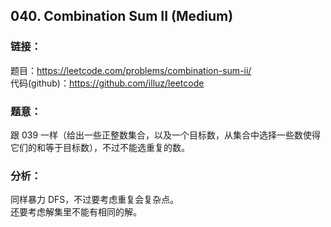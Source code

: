 ## 040. Combination Sum II (Medium)

### **链接**：
题目：https://leetcode.com/problems/combination-sum-ii/  
代码(github)：https://github.com/illuz/leetcode

### **题意**：
跟 039 一样（给出一些正整数集合，以及一个目标数，从集合中选择一些数使得它们的和等于目标数），不过不能选重复的数。

### **分析**：

同样暴力 DFS，不过要考虑重复会复杂点。  
还要考虑解集里不能有相同的解。  
